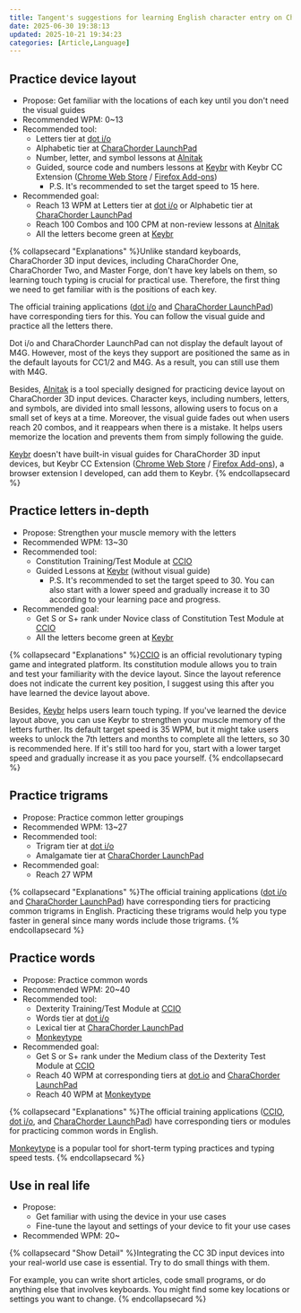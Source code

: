 ```yaml
---
title: Tangent's suggestions for learning English character entry on CharaChorder 3D input devices
date: 2025-06-30 19:38:13
updated: 2025-10-21 19:34:23
categories: [Article,Language]
---
```


## Practice device layout

- Propose: Get familiar with the locations of each key until you don't need the visual guides
- Recommended WPM: 0~13
- Recommended tool:
  - Letters tier at [dot i/o](https://www.iq-eq.io/#/)
  - Alphabetic tier at [CharaChorder LaunchPad](https://launchpad.charachorder.com/#/)
  - Number, letter, and symbol lessons at [Alnitak](https://andy23512.github.io/alnitak/)
  - Guided, source code and numbers lessons at [Keybr](https://www.keybr.com/) with Keybr CC Extension ([Chrome Web Store](https://chromewebstore.google.com/detail/keybr-cc-extension/fdofhfbipdhkkhhdjlfjnjfnkibpbdpg) / [Firefox Add-ons](https://addons.mozilla.org/en-US/firefox/addon/keybr-cc-extension/))
    - P.S. It's recommended to set the target speed to 15 here.
- Recommended goal:
  - Reach 13 WPM at Letters tier at [dot i/o](https://www.iq-eq.io/#/) or Alphabetic tier at [CharaChorder LaunchPad](https://launchpad.charachorder.com/#/)
  - Reach 100 Combos and 100 CPM at non-review lessons at [Alnitak](https://andy23512.github.io/alnitak/)
  - All the letters become green at [Keybr](https://www.keybr.com/)

{% collapsecard "Explanations" %}Unlike standard keyboards, CharaChorder 3D input devices, including CharaChorder One, CharaChorder Two, and Master Forge, don't have key labels on them, so learning touch typing is crucial for practical use. Therefore, the first thing we need to get familiar with is the positions of each key.

The official training applications ([dot i/o](https://www.iq-eq.io/#/) and [CharaChorder LaunchPad](https://launchpad.charachorder.com/#/)) have corresponding tiers for this. You can follow the visual guide and practice all the letters there.

Dot i/o and CharaChorder LaunchPad can not display the default layout of M4G. However, most of the keys they support are positioned the same as in the default layouts for CC1/2 and M4G. As a result, you can still use them with M4G.

Besides, [Alnitak](https://andy23512.github.io/alnitak/) is a tool specially designed for practicing device layout on CharaChorder 3D input devices. Character keys, including numbers, letters, and symbols, are divided into small lessons, allowing users to focus on a small set of keys at a time. Moreover, the visual guide fades out when users reach 20 combos, and it reappears when there is a mistake. It helps users memorize the location and prevents them from simply following the guide.

[Keybr](https://www.keybr.com/) doesn't have built-in visual guides for CharaChorder 3D input devices, but Keybr CC Extension ([Chrome Web Store](https://chromewebstore.google.com/detail/keybr-cc-extension/fdofhfbipdhkkhhdjlfjnjfnkibpbdpg) / [Firefox Add-ons](https://addons.mozilla.org/en-US/firefox/addon/keybr-cc-extension/)), a browser extension I developed, can add them to Keybr.
{% endcollapsecard %}

## Practice letters in-depth

- Propose: Strengthen your muscle memory with the letters
- Recommended WPM: 13~30
- Recommended tool:
  - Constitution Training/Test Module at [CCIO](https://adventure.charachorder.io/)
  - Guided Lessons at [Keybr](https://www.keybr.com/) (without visual guide)
    - P.S. It's recommended to set the target speed to 30. You can also start with a lower speed and gradually increase it to 30 according to your learning pace and progress.
- Recommended goal:
  - Get S or S+ rank under Novice class of Constitution Test Module at [CCIO](https://adventure.charachorder.io/)
  - All the letters become green at [Keybr](https://www.keybr.com/)

{% collapsecard "Explanations" %}[CCIO](https://adventure.charachorder.io/) is an official revolutionary typing game and integrated platform. Its constitution module allows you to train and test your familiarity with the device layout. Since the layout reference does not indicate the current key position, I suggest using this after you have learned the device layout above.

Besides, [Keybr](https://www.keybr.com/) helps users learn touch typing. If you've learned the device layout above, you can use Keybr to strengthen your muscle memory of the letters further. Its default target speed is 35 WPM, but it might take users weeks to unlock the 7th letters and months to complete all the letters, so 30 is recommended here. If it's still too hard for you, start with a lower target speed and gradually increase it as you pace yourself.
{% endcollapsecard %}

## Practice trigrams

- Propose: Practice common letter groupings
- Recommended WPM: 13~27
- Recommended tool:
  - Trigram tier at [dot i/o](https://www.iq-eq.io/#/)
  - Amalgamate tier at [CharaChorder LaunchPad](https://launchpad.charachorder.com/#/)
- Recommended goal:
  - Reach 27 WPM

{% collapsecard "Explanations" %}The official training applications ([dot i/o](https://www.iq-eq.io/#/) and [CharaChorder LaunchPad](https://launchpad.charachorder.com/#/)) have corresponding tiers for practicing common trigrams in English. Practicing these trigrams would help you type faster in general since many words include those trigrams.
{% endcollapsecard %}

## Practice words

- Propose: Practice common words
- Recommended WPM: 20~40
- Recommended tool:
  - Dexterity Training/Test Module at [CCIO](https://adventure.charachorder.io/)
  - Words tier at [dot i/o](https://www.iq-eq.io/#/)
  - Lexical tier at [CharaChorder LaunchPad](https://launchpad.charachorder.com/#/)
  - [Monkeytype](https://monkeytype.com/)
- Recommended goal:
  - Get S or S+ rank under the Medium class of the Dexterity Test Module at [CCIO](https://adventure.charachorder.io/)
  - Reach 40 WPM at corresponding tiers at [dot.io](https://www.iq-eq.io/#/) and [CharaChorder LaunchPad](https://launchpad.charachorder.com/#/)
  - Reach 40 WPM at [Monkeytype](https://monkeytype.com/)

{% collapsecard "Explanations" %}The official training applications ([CCIO](https://adventure.charachorder.io/), [dot i/o](https://www.iq-eq.io/#/), and [CharaChorder LaunchPad](https://launchpad.charachorder.com/#/)) have corresponding tiers or modules for practicing common words in English.

[Monkeytype](https://monkeytype.com/) is a popular tool for short-term typing practices and typing speed tests.
{% endcollapsecard %}

## Use in real life

- Propose:
  - Get familiar with using the device in your use cases
  - Fine-tune the layout and settings of your device to fit your use cases
- Recommended WPM: 20~

{% collapsecard "Show Detail" %}Integrating the CC 3D input devices into your real-world use case is essential. Try to do small things with them.

For example, you can write short articles, code small programs, or do anything else that involves keyboards. You might find some key locations or settings you want to change.
{% endcollapsecard %}
